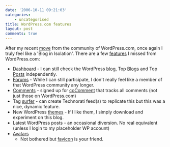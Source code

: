 ```yaml
---
date: '2006-10-11 09:21:03'
categories:
    - uncategorised
title: WordPress.com features
layout: post
comments: true
---
```


After my recent
[move](http://www.nbrightside.com/blog/2006/09/30/from-wordpresscom-to-wordpressorg/)
from the community of WordPress.com, once again I truly feel like a
'Blog in Isolation'. There are a few
[features](http://wordpress.com/features/) I missed from WordPress.com:

-   [Dashboard](http://wank.wordpress.com/2006/09/28/dashboard-wank/) -
    I can still check the WordPress [blog](http://wordpress.com/), Top
    [Blogs](http://botd.wordpress.com/?lang=en) and Top
    [Posts](http://botd.wordpress.com/top-posts/?lang=en) independently.
-   [Forums](http://wordpress.com/forums/) - While I can still
    participate, I don't really feel like a member of that WordPress
    community any longer.
-   [Comments](http://wordpress.com/blog/2006/08/14/my-comments/) -
    signed up for [coComment](http://www.cocomment.com/) that tracks all
    comments (not just those on WordPress.com)
-   Tag
    [surfer](http://wordpress.com/blog/2006/08/13/related-tag-surfer/) -
    can create Technorati feed(s) to replicate this but this was a nice,
    dynamic feature.
-   New WordPress
    [themes](http://wordpress.com/blog/2006/10/10/new-theme-k2/) - If I
    like them, I simply download and experiment on this blog.
-   Latest WordPress posts - an occasional diversion. No real equivalent
    (unless I login to my placeholder WP account)
-   [Avatars](http://wordpress.com/blog/2006/08/30/new-feature-avatars/)
    - Not bothered but [favicon](http://en.wikipedia.org/wiki/Favicon)
    is your friend.

